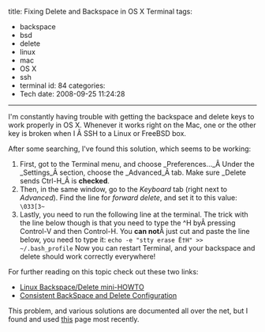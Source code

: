 title: Fixing Delete and Backspace in OS X Terminal
tags:
  - backspace
  - bsd
  - delete
  - linux
  - mac
  - OS X
  - ssh
  - terminal
id: 84
categories:
  - Tech
date: 2008-09-25 11:24:28
---

I'm constantly having trouble with getting the backspace and delete keys to work properly in OS X. Whenever it works right on the Mac, one or the other key is broken when I Â SSH to a Linux or FreeBSD box.

After some searching, I've found this solution, which seems to be working:

1.  First, got to the Terminal menu, and choose _Preferences..._Â Under the _Settings_Â section, choose the _Advanced_Â tab. Make sure _Delete sends Ctrl-H_Â is **checked**.
2.  Then, in the same window, go to the _Keyboard_ tab (right next to _Advanced_). Find the line for _forward delete_, and set it to this value:
`\033[3~`
3.  Lastly, you need to run the following line at the terminal. The trick with the line below though is that you need to type the ^H byÂ pressing Control-V and then Control-H. You **can not**Â just cut and paste the line below, you need to type it:
`echo -e "stty erase Ë†H" >> ~/.bash_profile`
Now you can restart Terminal, and your backspace and delete should work correctly everywhere!

For further reading on this topic check out these two links:

*   [Linux Backspace/Delete mini-HOWTO](http://www.tldp.org/HOWTO/BackspaceDelete/)
*   [Consistent BackSpace and Delete Configuration](http://www.ibb.net/~anne/keyboard/)

This problem, and various solutions are documented all over the net, but I found and used [this](http://fredericiana.com/2006/10/16/fixing-backspace-and-delete-for-ssh-in-os-xs-terminalapp/) page most recently.